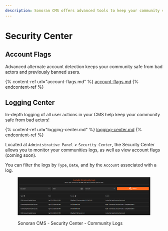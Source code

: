 ```yaml
---
description: Sonoran CMS offers advanced tools to keep your community secure.
---
```


# Security Center

## Account Flags

Advanced alternate account detection keeps your community safe from bad actors and previously banned users.

{% content-ref url="account-flags.md" %}
[account-flags.md](account-flags.md)
{% endcontent-ref %}

## Logging Center

In-depth logging of all user actions in your CMS help keep your community safe from bad actors!

{% content-ref url="logging-center.md" %}
[logging-center.md](logging-center.md)
{% endcontent-ref %}



Located at `Administrative Panel` > `Security Center`,  the Security Center allows you to monitor your communities logs, as well as view account flags (coming soon).&#x20;

You can filter the logs by `Type`, `Date`, and by the `Account` associated with a log.

<figure><img src="../../../.gitbook/assets/CMS_SecCenter_Logging.png" alt=""><figcaption><p>Sonoran CMS - Security Center - Community Logs</p></figcaption></figure>
